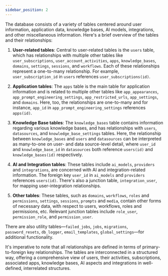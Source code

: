 ```yaml
---
sidebar_position: 2
---
```


The database consists of a variety of tables centered around user information, application data, knowledge bases, AI models, integrations, and other miscellaneous information. Here's a brief overview of the tables and their relationships:

1. **User-related tables**: Central to user-related tables is the `users` table, which has relationships with multiple other tables like `user_subscriptions`, `user_account_activities`, `apps`, `knowledge_bases`, `domains`, `settings`, `sessions`, and `workflows`. Each of these relationships represent a one-to-many relationship. For example, `user_subscription_id` in `users` references `user_subscriptions(id)`.

2. **Application tables**: The `apps` table is the main table for application information and is related to multiple other tables like `app_appearances`, `app_prompt_engineering_settings`, `app_restricted_urls`, `app_settings`, and `domains`. Here, too, the relationships are one-to-many and for instance, `app_id` in `app_prompt_engineering_settings` references `apps(id)`.

3. **Knowledge Base tables**: The `knowledge_bases` table contains information regarding various knowledge bases, and has relationships with `users`, `datasources`, and `knowledge_base_settings` tables. Here, the relationship between `knowledge_bases` and `users` and `datasources` can be interpreted as many-to-one on user- and data source-level detail, where `user_id` and `knowledge_base_id` in `datasources` both reference `users(id)` and `knowledge_bases(id)` respectively.

4. **AI and Integration tables**: These tables include `ai_models`, `providers` and `integrations`, are concerned with AI and integration-related information. The foreign key `user_id` in `ai_models` and `providers` references `users(id)`. There's also a junction table, `integration_user`, for mapping user-integration relationships.

5. **Other tables**: These tables, such as `domains`, `workflows`, `roles` and `permissions`, `settings`, `sessions`, `prompts` and `media`, contain other forms of necessary data, with respect to users, workflows, roles and permissions, etc. Relevant junction tables include `role_user`, `permission_role`, and `permission_user`.

There are also utility tables—`failed_jobs`, `jobs`, `migrations`, `password_resets`, `db_logger`, `email_templates`, `global_settings`—for additional functionality.

It's imperative to note that all relationships are defined in terms of primary-to-foreign key relationships. The tables are interconnected in a structured way, offering a comprehensive view of users, their activities, subscriptions, associated apps, knowledge bases, AI aspects and integrations in well-defined, interrelated structures.
